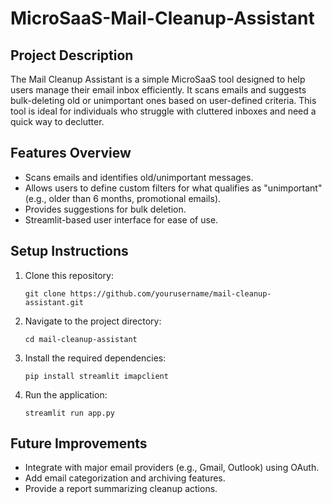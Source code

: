 # MicroSaaS-Mail-Cleanup-Assistant


## Project Description
The Mail Cleanup Assistant is a simple MicroSaaS tool designed to help users manage their email inbox efficiently. It scans emails and suggests bulk-deleting old or unimportant ones based on user-defined criteria. This tool is ideal for individuals who struggle with cluttered inboxes and need a quick way to declutter.

## Features Overview
- Scans emails and identifies old/unimportant messages.
- Allows users to define custom filters for what qualifies as "unimportant" (e.g., older than 6 months, promotional emails).
- Provides suggestions for bulk deletion.
- Streamlit-based user interface for ease of use.

## Setup Instructions
1. Clone this repository:
   ```
   git clone https://github.com/yourusername/mail-cleanup-assistant.git
   ```
2. Navigate to the project directory:
   ```
   cd mail-cleanup-assistant
   ```
3. Install the required dependencies:
   ```
   pip install streamlit imapclient
   ```
4. Run the application:
   ```
   streamlit run app.py
   ```

## Future Improvements
- Integrate with major email providers (e.g., Gmail, Outlook) using OAuth.
- Add email categorization and archiving features.
- Provide a report summarizing cleanup actions.

